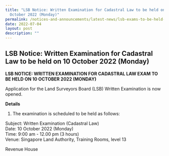```yaml
---
title: "LSB Notice: Written Examination for Cadastral Law to be held on 10
  October 2022 (Monday)"
permalink: /notices-and-announcements/latest-news/lsb-exams-to-be-held-on-10-oct-2022-mon
date: 2022-07-04
layout: post
description: ""
---
```

## LSB Notice: Written Examination for Cadastral Law to be held on 10 October 2022 (Monday)

**LSB NOTICE: WRITTEN EXAMINATION FOR CADASTRAL LAW EXAM TO BE HELD ON 10 OCTOBER 2022 (MONDAY)**

Application for the Land Surveyors Board (LSB) Written Examination is now opened.

**Details**
1. The examination is scheduled to be held as follows:<br>

Subject: Written  Examination (Cadastral Law)<br>
Date: 10 October 2022 (Monday)<br>
Time: 9:00 am - 12.00 pm (3 hours) <br>
Venue: Singapore Land Authority, Training Rooms, level 13<br>

Revenue House<br>
